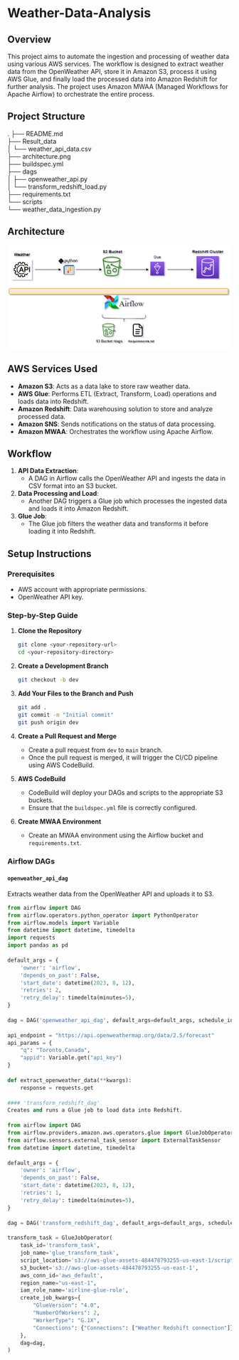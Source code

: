 # Weather-Data-Analysis

## Overview
This project aims to automate the ingestion and processing of weather data using various AWS services. The workflow is designed to extract weather data from the OpenWeather API, store it in Amazon S3, process it using AWS Glue, and finally load the processed data into Amazon Redshift for further analysis. The project uses Amazon MWAA (Managed Workflows for Apache Airflow) to orchestrate the entire process.

## Project Structure
.
├── README.md  
├── Result_data  
│ └── weather_api_data.csv  
├── architecture.png  
├── buildspec.yml  
├── dags  
│ ├── openweather_api.py  
│ └── transform_redshift_load.py  
├── requirements.txt  
└── scripts  
└── weather_data_ingestion.py  


## Architecture
![Architecture](./architecture.png)

## AWS Services Used
- **Amazon S3**: Acts as a data lake to store raw weather data.
- **AWS Glue**: Performs ETL (Extract, Transform, Load) operations and loads data into Redshift.
- **Amazon Redshift**: Data warehousing solution to store and analyze processed data.
- **Amazon SNS**: Sends notifications on the status of data processing.
- **Amazon MWAA**: Orchestrates the workflow using Apache Airflow.

## Workflow
1. **API Data Extraction**: 
   - A DAG in Airflow calls the OpenWeather API and ingests the data in CSV format into an S3 bucket.
2. **Data Processing and Load**: 
   - Another DAG triggers a Glue job which processes the ingested data and loads it into Amazon Redshift.
3. **Glue Job**:
   - The Glue job filters the weather data and transforms it before loading it into Redshift.

## Setup Instructions

### Prerequisites
- AWS account with appropriate permissions.
- OpenWeather API key.

### Step-by-Step Guide

1. **Clone the Repository**
    ```bash
    git clone <your-repository-url>
    cd <your-repository-directory>
    ```

2. **Create a Development Branch**
    ```bash
    git checkout -b dev
    ```

3. **Add Your Files to the Branch and Push**
    ```bash
    git add .
    git commit -m "Initial commit"
    git push origin dev
    ```

4. **Create a Pull Request and Merge**
    - Create a pull request from `dev` to `main` branch.
    - Once the pull request is merged, it will trigger the CI/CD pipeline using AWS CodeBuild.

5. **AWS CodeBuild**
    - CodeBuild will deploy your DAGs and scripts to the appropriate S3 buckets.
    - Ensure that the `buildspec.yml` file is correctly configured.

6. **Create MWAA Environment**
    - Create an MWAA environment using the Airflow bucket and `requirements.txt`.

### Airflow DAGs

#### `openweather_api_dag`
Extracts weather data from the OpenWeather API and uploads it to S3.

```python
from airflow import DAG
from airflow.operators.python_operator import PythonOperator
from airflow.models import Variable
from datetime import datetime, timedelta
import requests
import pandas as pd

default_args = {
    'owner': 'airflow',
    'depends_on_past': False,
    'start_date': datetime(2023, 8, 12),
    'retries': 2,
    'retry_delay': timedelta(minutes=5),
}

dag = DAG('openweather_api_dag', default_args=default_args, schedule_interval="@once", catchup=False)

api_endpoint = "https://api.openweathermap.org/data/2.5/forecast"
api_params = {
    "q": "Toronto,Canada",
    "appid": Variable.get("api_key")
}

def extract_openweather_data(**kwargs):
    response = requests.get

#### 'transform_redshift_dag'
Creates and runs a Glue job to load data into Redshift.

from airflow import DAG
from airflow.providers.amazon.aws.operators.glue import GlueJobOperator
from airflow.sensors.external_task_sensor import ExternalTaskSensor
from datetime import datetime, timedelta

default_args = {
    'owner': 'airflow',
    'depends_on_past': False,
    'start_date': datetime(2023, 8, 12),
    'retries': 1,
    'retry_delay': timedelta(minutes=5),
}

dag = DAG('transform_redshift_dag', default_args=default_args, schedule_interval="@once", catchup=False)

transform_task = GlueJobOperator(
    task_id='transform_task',
    job_name='glue_transform_task',
    script_location='s3://aws-glue-assets-484478793255-us-east-1/scripts/weather_data_ingestion.py',
    s3_bucket='s3://aws-glue-assets-484478793255-us-east-1',
    aws_conn_id='aws_default',
    region_name="us-east-1",
    iam_role_name='airline-glue-role',
    create_job_kwargs={
        "GlueVersion": "4.0", 
        "NumberOfWorkers": 2, 
        "WorkerType": "G.1X",
        "Connections": {"Connections": ["Weather Redshift connection"]}
    },
    dag=dag,
)
